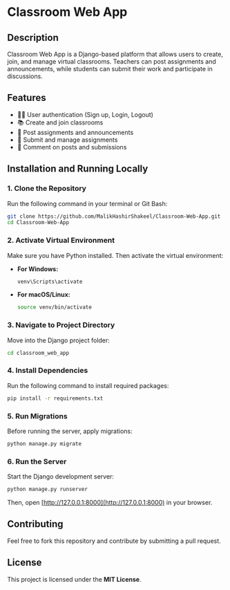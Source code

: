 # Classroom Web App

## Description
Classroom Web App is a Django-based platform that allows users to create, join, and manage virtual classrooms. Teachers can post assignments and announcements, while students can submit their work and participate in discussions.

## Features
- 🧑‍🏫 User authentication (Sign up, Login, Logout)
- 📚 Create and join classrooms
- 📝 Post assignments and announcements
- 📂 Submit and manage assignments
- 💬 Comment on posts and submissions

## Installation and Running Locally

### **1. Clone the Repository**
Run the following command in your terminal or Git Bash:

```bash
git clone https://github.com/MalikHashirShakeel/Classroom-Web-App.git
cd Classroom-Web-App
```

### **2. Activate Virtual Environment**
Make sure you have Python installed. Then activate the virtual environment:

- **For Windows:**
  ```bash
  venv\Scripts\activate
  ```

- **For macOS/Linux:**
  ```bash
  source venv/bin/activate
  ```

### **3. Navigate to Project Directory**
Move into the Django project folder:

```bash
cd classroom_web_app
```

### **4. Install Dependencies**
Run the following command to install required packages:

```bash
pip install -r requirements.txt
```

### **5. Run Migrations**
Before running the server, apply migrations:

```bash
python manage.py migrate
```

### **6. Run the Server**
Start the Django development server:

```bash
python manage.py runserver
```

Then, open [http://127.0.0.1:8000](http://127.0.0.1:8000) in your browser.

## Contributing
Feel free to fork this repository and contribute by submitting a pull request.

## License
This project is licensed under the **MIT License**.

